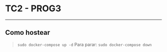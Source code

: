 # TC2 - PROG3

---

## Como hostear

>`sudo docker-compose up -d`
Para parar:
>`sudo docker-compose down`
